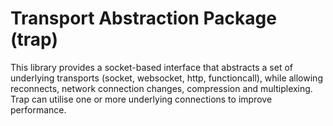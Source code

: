 Transport Abstraction Package (trap)
====

This library provides a socket-based interface that abstracts a set of underlying transports (socket, websocket, http, functioncall), while allowing reconnects, network connection changes, compression and multiplexing. Trap can utilise one or more underlying connections to improve performance.
